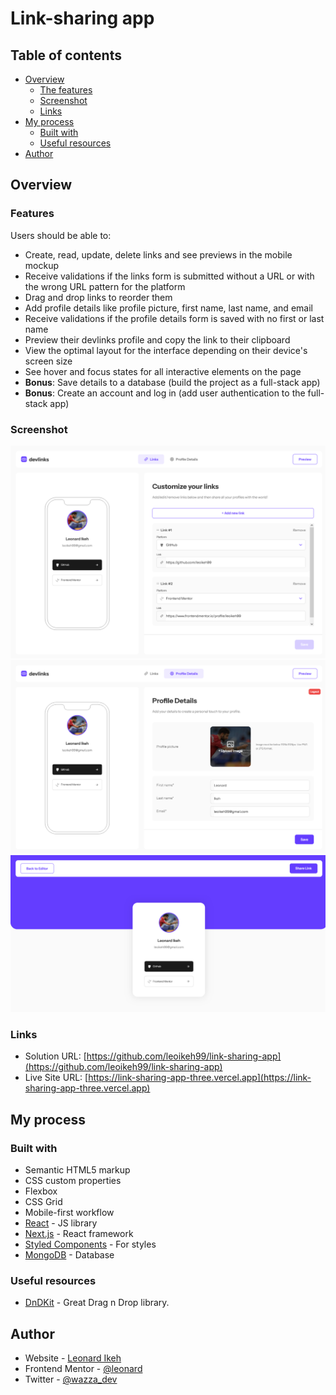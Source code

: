 # Link-sharing app

## Table of contents

- [Overview](#overview)
  - [The features](#the-features)
  - [Screenshot](#screenshot)
  - [Links](#links)
- [My process](#my-process)
  - [Built with](#built-with)
  - [Useful resources](#useful-resources)
- [Author](#author)

## Overview

### Features

Users should be able to:

- Create, read, update, delete links and see previews in the mobile mockup
- Receive validations if the links form is submitted without a URL or with the wrong URL pattern for the platform
- Drag and drop links to reorder them
- Add profile details like profile picture, first name, last name, and email
- Receive validations if the profile details form is saved with no first or last name
- Preview their devlinks profile and copy the link to their clipboard
- View the optimal layout for the interface depending on their device's screen size
- See hover and focus states for all interactive elements on the page
- **Bonus**: Save details to a database (build the project as a full-stack app)
- **Bonus**: Create an account and log in (add user authentication to the full-stack app)

### Screenshot

![Customize Links Page](./screenshots/1.png)
![Update Profile Page](./screenshots/2.png)
![Preview Links Page](./screenshots/3.png)

### Links

- Solution URL: [https://github.com/leoikeh99/link-sharing-app](https://github.com/leoikeh99/link-sharing-app)
- Live Site URL: [https://link-sharing-app-three.vercel.app](https://link-sharing-app-three.vercel.app)

## My process

### Built with

- Semantic HTML5 markup
- CSS custom properties
- Flexbox
- CSS Grid
- Mobile-first workflow
- [React](https://reactjs.org/) - JS library
- [Next.js](https://nextjs.org/) - React framework
- [Styled Components](https://styled-components.com/) - For styles
- [MongoDB](https://mongobd.com/) - Database

### Useful resources

- [DnDKit](https://dndkit.com/) - Great Drag n Drop library.

## Author

- Website - [Leonard Ikeh](https://leonardikeh.netlify.app/)
- Frontend Mentor - [@leonard](https://www.frontendmentor.io/profile/leoikeh99)
- Twitter - [@wazza_dev](https://www.twitter.com/wazza_dev)
